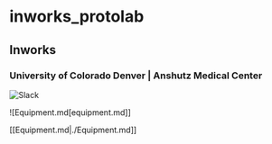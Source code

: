 # inworks_protolab

## Inworks 
### University of Colorado Denver | Anshutz Medical Center


![Slack](https://a.slack-edge.com/ae57/img/slack_api_logo.png)

![Equipment.md[equipment.md]]

[[Equipment.md|./Equipment.md]]

